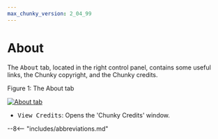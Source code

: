 ```yaml
---
max_chunky_version: 2_04_99
---
```


# About

The <samp>About</samp> tab, located in the right control panel, contains some useful links, the Chunky copyright, and the Chunky credits.

<div class="figure" id="figure-1">
  <p class="figure">Figure 1: The About tab</p>
  <div class="figureimgcontainer">
    <a href="../../../../../img/reference/user_interface/chunky/right_panel_controls/about/about_tab.png">
      <img class="figure" src="../../../../../img/reference/user_interface/chunky/right_panel_controls/about/about_tab.png" alt="About tab">
    </a>
  </div>
</div>

- <samp>View Credits</samp>: Opens the 'Chunky Credits' window.

--8<-- "includes/abbreviations.md"
